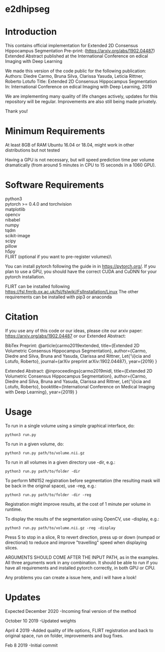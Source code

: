 # e2dhipseg

# Introduction
This contains official implementation for Extended 2D Consensus Hippocampus Segmentation 
Pre-print: (https://arxiv.org/abs/1902.04487)
Extended Abstract published at the International Conference on edical Imaging with Deep Learning

We made this version of the code public for the following publication: 
Authors: Diedre Carmo, Bruna Silva, Clarissa Yasuda, Leticia Rittner, Roberto Lotufo
Title: Extended 2D Consensus Hippocampus Segmentation
In: International Conference on edical Imaging with Deep Learning, 2019

We are implementing many quality of life changes actively, updates for this repository will be regular.
Improvements are also still being made privately.

Thank you!

# Minimum Requirements
At least 8GB of RAM
Ubuntu 16.04 or 18.04, might work in other distributions but not tested

Having a GPU is not necessary, but will speed prediction time per volume dramatically (from around 5 minutes in CPU to 15 seconds in a 1060 GPU).


# Software Requirements
python3\
pytorch >= 0.4.0 and torchvision\
matplotlib\
opencv \
nibabel\
numpy\
tqdm\
scikit-image\
scipy\
pillow\
h5py\
FLIRT (optional if you want to pre-register volumes)\

You can install pytorch following the guide in in https://pytorch.org/. If you plan to use a GPU, you should have the correct CUDA and CuDNN for your pytorch installation.

FLIRT can be installed following https://fsl.fmrib.ox.ac.uk/fsl/fslwiki/FslInstallation/Linux
The other requirements can be installed with pip3 or anaconda

# Citation

If you use any of this code or our ideas, please cite our arxiv paper: https://arxiv.org/abs/1902.04487 or our Extended Abstract: 

BibTex
Preprint:
@article{carmo2019extended,
  title={Extended 2D Volumetric Consensus Hippocampus Segmentation},
  author={Carmo, Diedre and Silva, Bruna and Yasuda, Clarissa and Rittner, Let{\'\i}cia and Lotufo, Roberto},
  journal={arXiv preprint arXiv:1902.04487},
  year={2019}
}

Extended Abstract:
@inproceedings{carmo2019midl,
  title={Extended 2D Volumetric Consensus Hippocampus Segmentation},
  author={Carmo, Diedre and Silva, Bruna and Yasuda, Clarissa and Rittner, Let{\'\i}cia and Lotufo, Roberto},
  booktitle={International Conference on Medical Imaging with Deep Learning},
  year={2019}
}

# Usage
To run in a single volume using a simple graphical interface, do:
```
python3 run.py
```

To run in a given volume, do:
```
python3 run.py path/to/volume.nii.gz
```

To run in all volumes in a given directory use -dir, e.g.:
```
python3 run.py path/to/folder -dir
```

To perform MNI152 registration before segmentation (the resulting mask will be back in the original space), use -reg, e.g.:
```
python3 run.py path/to/folder -dir -reg
```
Registration might improve results, at the cost of 1 minute per volume in runtime.

To display the results of the segmentation using OpenCV, use -display, e.g.:
```
python3 run.py path/to/volume.nii.gz -reg -display
```
Press S to stop in a slice, R to revert direction, press up or down (numpad or directional) to reduce and improve "travelling" speed when displaying slices.

ARGUMENTS SHOULD COME AFTER THE INPUT PATH, as in the examples. All three arguments work in any combination. It should be able to run if you have all requirements and installed pytorch correctly, in both GPU or CPU.

Any problems you can create a issue here, and i will have a look!

# Updates
Expected December 2020
-Incoming final version of the method

October 10 2019
-Updated weights

April 4 2019
-Added quality of life options, FLIRT registration and back to original space, run on folder, improvements and bug fixes.

Feb 8 2019
-Initial commit
